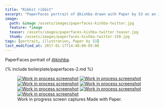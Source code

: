 ```yaml
---
title: "Ribbit ribbit"
excerpt: "PaperFaces portrait of @kishba drawn with Paper by 53 on an iPad."
image: 
  path: &image /assets/images/paperfaces-kishba-twitter.jpg 
  feature: *image
  teaser: /assets/images/paperfaces-kishba-twitter-teaser.jpg
  thumb: /assets/images/paperfaces-kishba-twitter-150.jpg
tags: [portrait, illustration, Paper by 53]
last_modified_at: 2017-01-17T14:48:08-05:00
---
```


PaperFaces portrait of [@kishba](http://twitter.com/kishba).

{% include boilerplate/paperfaces-2.md %}

<figure class="third">
  <a href="{{ site.url }}/assets/images/paperfaces-kishba-process-1-lg.jpg"><img src="{{ site.url }}/assets/images/paperfaces-kishba-process-1-600.jpg" alt="Work in process screenshot"></a>
  <a href="{{ site.url }}/assets/images/paperfaces-kishba-process-2-lg.jpg"><img src="{{ site.url }}/assets/images/paperfaces-kishba-process-2-600.jpg" alt="Work in process screenshot"></a>
  <a href="{{ site.url }}/assets/images/paperfaces-kishba-process-3-lg.jpg"><img src="{{ site.url }}/assets/images/paperfaces-kishba-process-3-600.jpg" alt="Work in process screenshot"></a>
  <a href="{{ site.url }}/assets/images/paperfaces-kishba-process-4-lg.jpg"><img src="{{ site.url }}/assets/images/paperfaces-kishba-process-4-600.jpg" alt="Work in process screenshot"></a>
  <a href="{{ site.url }}/assets/images/paperfaces-kishba-process-5-lg.jpg"><img src="{{ site.url }}/assets/images/paperfaces-kishba-process-5-600.jpg" alt="Work in process screenshot"></a>
  <a href="{{ site.url }}/assets/images/paperfaces-kishba-process-6-lg.jpg"><img src="{{ site.url }}/assets/images/paperfaces-kishba-process-6-600.jpg" alt="Work in process screenshot"></a>
  <a href="{{ site.url }}/assets/images/paperfaces-kishba-process-7-lg.jpg"><img src="{{ site.url }}/assets/images/paperfaces-kishba-process-7-600.jpg" alt="Work in process screenshot"></a>
  <figcaption>Work in progress screen captures Made with Paper.</figcaption>
</figure>
